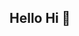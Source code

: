 ## Hello Hi 👋

<!--
✨ Welcome to my GitHub profile! I'm a software development student nearing graduation, passionate about coding and cloud solutions, with hands-on experience in multiple programming languages and cloud technologies. ✨ 

Here are some ideas to get you started:

- 🎓 **Education**:
Currently completing my final year in software development at WeThinkCode.

- 🌐 **Cloud Skills**:
I’m AWS Cloud Practitioner certified, with experience in building and presenting cloud solutions, as well as troubleshooting technical issues.

- 💻 **Programming Proficiency**: 
Proficient in Python, Java, JavaScript, HTML, CSS, and C#.

- 🎨 **UI/UX Design**:
Knowledgeable in user experience and interface design, aiming to create user-friendly and visually appealing solutions.

## 💼Professional Experience:
Completed a learnership program where I practiced selling AWS cloud solutions, marketing, and presenting cloud solutions, along with troubleshooting technical issues.

🚀 **What I’m Working On**:
- 🏗️Developers Hangman Game >>  A terminal-based Hangman game designed for developers, where students can learn programming languages. The game features three phases: Beginner, Medium, and Hard, allowing players to progressively challenge themselves. Players select a programming language, and the questions are based on that language. The answers consist of words with missing letters, providing an engaging way to reinforce programming vocabulary and concepts. The terminal version is complete, and I am currently working on developing the website version of the game.
- ✅ Quality Assurance >> Currently enrolled in a quality assurance elective, where I am creating tests to ensure software quality and reliability. This experience enhances my skills in testing methodologies and software validation processes.

📫 **How to reach me**: 
-🔗 LinkedIn >> https://www.linkedin.com/in/monnelisa-mangalie-a1b395215/
-📧 Email >> monnelisa01mangalie@gmail.com


😄 **Pronouns**: ... nothing fancy just she/her

⚡ **Fun fact**: ...I was named after the painting of the' "Mona Lisa" but home-affairs spelled my name wrong so now I'm named Monnelisa

-->
